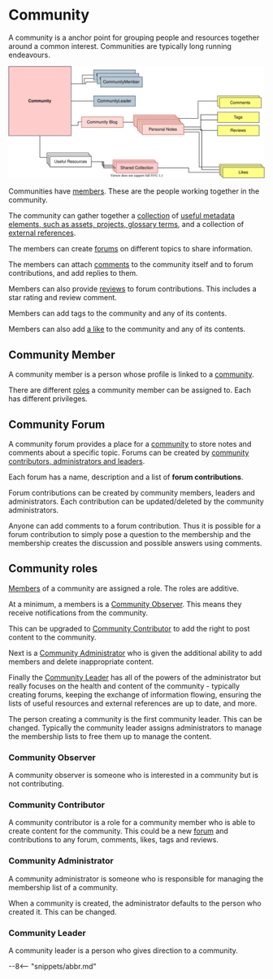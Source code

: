 <!-- SPDX-License-Identifier: CC-BY-4.0 -->
<!-- Copyright Contributors to the ODPi Egeria project. -->


# Community

A community is a anchor point for grouping people and resources together around a common interest.
Communities are typically long running endeavours.

![Community](community.svg)

Communities have [members](#community-member).  These are the people working together in the
community.

The community can gather together a [collection](/concepts/collection) of [useful metadata elements, such as assets, projects, glossary terms](/concepts/useful-resource), and a collection of [external references](/conceepts/external-reference). 

The members can create [forums](#community-forum) on different topics to share information.

The members can attach [comments](/concepts/comment) to the community itself and to forum
contributions, and add replies to them.

Members can also provide [reviews](/concepts/review) to forum contributions.  This includes a star rating and
review comment.

Members can add tags to the community and any of its contents.

Members can also add [a like](/concepts/like) to the community and any of its contents.

## Community Member

A community member is a person whose profile is linked to a [community](/concepts/community).

There are different [roles](#community-roles) a community member can be assigned to.
Each has different privileges.

## Community Forum

A community forum provides a place for a [community](/concepts/community) to store notes and comments
about a specific topic.  Forums can be
created by [community contributors, administrators and leaders](/concepts/community/#community-roles).

Each forum has a name, description and a list of
**forum contributions**.
 
Forum contributions can be created by community members, leaders and administrators.
Each contribution can be updated/deleted by the community administrators.

Anyone can add comments to a forum contribution.  Thus it is
possible for a forum contribution to simply pose a question to the membership
and the membership creates the discussion and possible answers using comments.

## Community roles

[Members](#community-member) of a community are assigned a role.
The roles are additive.

At a minimum, a members is a [Community Observer](#community-observer).
This means they receive notifications from the community.

This can be upgraded to [Community Contributor](#community-contributor)
to add the right to post content to the community.

Next is a [Community Administrator](#community-administrator)
who is given the additional ability to add members and delete inappropriate content.

Finally the [Community Leader](#community-leader) has all of the powers of
the administrator but really focuses on the health and content of the community - typically
creating forums, keeping the exchange of information flowing, ensuring the
lists of useful resources and external references are up to date, and more.


The person creating a community is the first community leader.
This can be changed.
Typically the community leader assigns administrators to manage the membership lists to free them up
to manage the content.

### Community Observer

A community observer is someone who is interested in a community but is not contributing.

### Community Contributor

A community contributor is a role for a community member 
who is able to create content for the community.
This could be a new [forum](#community-forum) and contributions to any forum, 
comments, likes, tags and reviews.

### Community Administrator

A community administrator is someone who is responsible for managing the membership list of a community.

When a community is created, the administrator defaults to the person who created it.
This can be changed.

### Community Leader

A community leader is a person who gives direction to a community.


--8<-- "snippets/abbr.md"